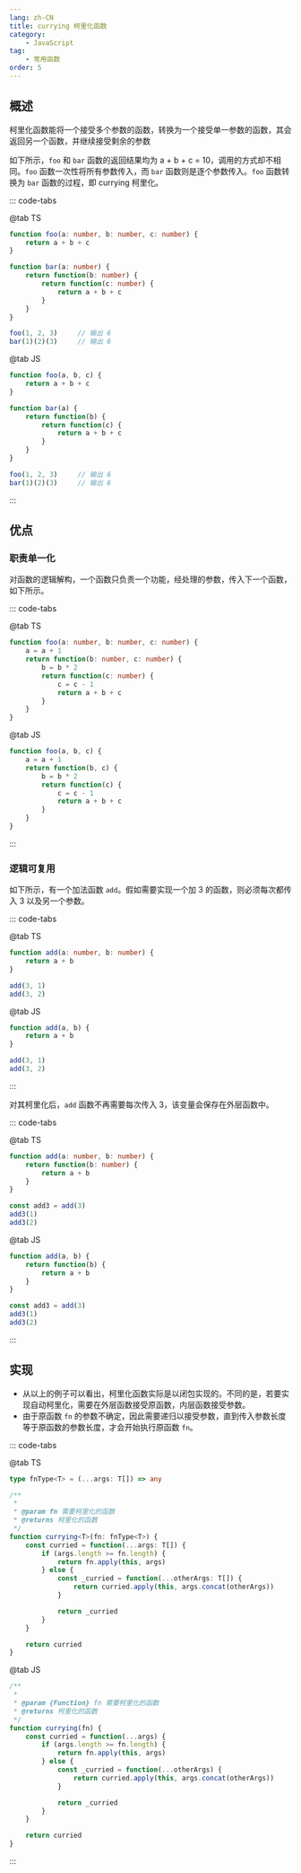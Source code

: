 ```yaml
---
lang: zh-CN
title: currying 柯里化函数
category:
    - JavaScript
tag:
    - 常用函数
order: 5
---
```


## 概述

柯里化函数能将一个接受多个参数的函数，转换为一个接受单一参数的函数，其会返回另一个函数，并继续接受剩余的参数

如下所示，`foo` 和 `bar` 函数的返回结果均为 a + b + c = 10，调用的方式却不相同。`foo` 函数一次性将所有参数传入，而 `bar` 函数则是逐个参数传入。`foo` 函数转换为 `bar` 函数的过程，即 currying 柯里化。

::: code-tabs

@tab TS

```ts
function foo(a: number, b: number, c: number) {
    return a + b + c
}

function bar(a: number) {
    return function(b: number) {
        return function(c: number) {
            return a + b + c
        }
    }
}

foo(1, 2, 3)     // 输出 6
bar(1)(2)(3)     // 输出 6
```

@tab JS

```js
function foo(a, b, c) {
    return a + b + c
}

function bar(a) {
    return function(b) {
        return function(c) {
            return a + b + c
        }
    }
}

foo(1, 2, 3)     // 输出 6
bar(1)(2)(3)     // 输出 6
```

:::

<!-- more -->

## 优点

### 职责单一化

对函数的逻辑解构，一个函数只负责一个功能，经处理的参数，传入下一个函数，如下所示。

::: code-tabs

@tab TS

```ts
function foo(a: number, b: number, c: number) {
    a = a + 1
    return function(b: number, c: number) {
        b = b * 2
        return function(c: number) {
            c = c - 1
            return a + b + c
        }
    }
}
```

@tab JS

```js
function foo(a, b, c) {
    a = a + 1
    return function(b, c) {
        b = b * 2
        return function(c) {
            c = c - 1
            return a + b + c
        }
    }
}
```

:::

### 逻辑可复用

如下所示，有一个加法函数 `add`。假如需要实现一个加 3 的函数，则必须每次都传入 3 以及另一个参数。

::: code-tabs

@tab TS

```ts
function add(a: number, b: number) {
    return a + b
}

add(3, 1)
add(3, 2)
```

@tab JS

```js
function add(a, b) {
    return a + b
}

add(3, 1)
add(3, 2)
```

:::

对其柯里化后，`add` 函数不再需要每次传入 3，该变量会保存在外层函数中。

::: code-tabs

@tab TS

```ts
function add(a: number, b: number) {
    return function(b: number) {
        return a + b
    }
}

const add3 = add(3)
add3(1)
add3(2)
```

@tab JS

```js
function add(a, b) {
    return function(b) {
        return a + b
    }
}

const add3 = add(3)
add3(1)
add3(2)
```

:::

## 实现

- 从以上的例子可以看出，柯里化函数实际是以闭包实现的。不同的是，若要实现自动柯里化，需要在外层函数接受原函数，内层函数接受参数。
- 由于原函数 `fn` 的参数不确定，因此需要递归以接受参数，直到传入参数长度等于原函数的参数长度，才会开始执行原函数 `fn`。

::: code-tabs

@tab TS

```ts
type fnType<T> = (...args: T[]) => any

/**
 * 
 * @param fn 需要柯里化的函数
 * @returns 柯里化的函数
 */
function currying<T>(fn: fnType<T>) {
    const curried = function(...args: T[]) {
        if (args.length >= fn.length) {
            return fn.apply(this, args)
        } else {
            const _curried = function(...otherArgs: T[]) {
                return curried.apply(this, args.concat(otherArgs))
            }

            return _curried
        }
    }

    return curried
}
```

@tab JS

```js
/**
 * 
 * @param {Function} fn 需要柯里化的函数
 * @returns 柯里化的函数
 */
function currying(fn) {
    const curried = function(...args) {
        if (args.length >= fn.length) {
            return fn.apply(this, args)
        } else {
            const _curried = function(...otherArgs) {
                return curried.apply(this, args.concat(otherArgs))
            }

            return _curried
        }
    }

    return curried
}
```

:::
